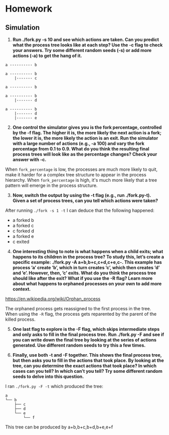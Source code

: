 # Homework
## Simulation

1. **Run ./fork.py -s 10 and see which actions are taken. Can you predict what the process tree looks like at each step? Use the -c flag to check your answers. Try some different random seeds (-s) or add more actions (-a) to get the hang of it.**

```
a ---------- b
```

```
a ---------- b
    |------- c
```

```
a ---------- b
```

```
a ---------- b
    |------- d
```

```
a ---------- b
    |------- d
    |------- e
```

2. **One control the simulator gives you is the fork percentage, controlled by the -f flag. The higher it is, the more likely the next action is a fork; the lower it is, the more likely the action is an exit. Run the simulator with a large number of actions (e.g., -a 100) and vary the fork percentage from 0.1 to 0.9. What do you think the resulting final process trees will look like as the percentage changes? Check your answer with -c.**

When `fork_percentage` is low, the processes are much more likely to quit, make it harder for a complex tree structure to appear in the process hierarchy.
When `fork_percentage` is high, it's much more likely that a tree pattern will emerge in the process structure.

3. **Now, switch the output by using the -t flag (e.g., run ./fork.py-t). Given a set of process trees, can you tell which actions were taken?**

After running `./fork -s 1 -t` I can deduce that the following happened:

- a forked b
- a forked c
- c forked d
- a forked e
- c exited

4. **One interesting thing to note is what happens when a child exits; what happens to its children in the process tree? To study this, let’s create a specific example: ./fork.py -A a+b,b+c,c+d,c+e,c-. This example has process ’a’ create ’b’, which in turn creates ’c’, which then creates ’d’ and ’e’. However, then, ’c’ exits. What do you think the process tree should like after the exit? What if you use the -R flag? Learn more about what happens to orphaned processes on your own to add more context.**

https://en.wikipedia.org/wiki/Orphan_process

The orphaned process gets reassigned to the first process in the tree. When using the `-R` flag, the process gets reparented by the parent of the killed process.

5. **One last flag to explore is the -F flag, which skips intermediate steps and only asks to fill in the final process tree. Run ./fork.py -F and see if you can write down the final tree by looking at the series of actions generated. Use different random seeds to try this a few times.**

6. **Finally, use both -t and -F together. This shows the final process tree, but then asks you to fill in the actions that took place. By looking at the tree, can you determine the exact actions that took place? In which cases can you tell? In which can’t you tell? Try some different random seeds to delve into this question.**

I ran `./fork.py -F -t` which produced the tree:
```
a
└── b
    ├── c
    ├── d
    └── e
        └── f
```
This tree can be produced by a+b,b+c,b+d,b+e,e+f
